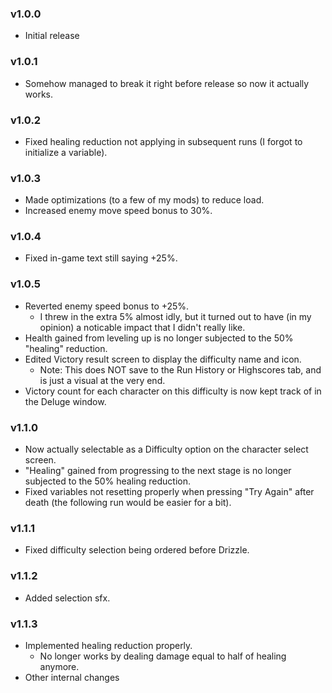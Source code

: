 ### v1.0.0
* Initial release

### v1.0.1
* Somehow managed to break it right before release so now it actually works.

### v1.0.2
* Fixed healing reduction not applying in subsequent runs (I forgot to initialize a variable).

### v1.0.3
* Made optimizations (to a few of my mods) to reduce load.
* Increased enemy move speed bonus to 30%.

### v1.0.4
* Fixed in-game text still saying +25%.

### v1.0.5
* Reverted enemy speed bonus to +25%.
    * I threw in the extra 5% almost idly, but it turned out to have (in my opinion) a noticable impact that I didn't really like.
* Health gained from leveling up is no longer subjected to the 50% "healing" reduction.
* Edited Victory result screen to display the difficulty name and icon.
    * Note: This does NOT save to the Run History or Highscores tab, and is just a visual at the very end.
* Victory count for each character on this difficulty is now kept track of in the Deluge window.

### v1.1.0
* Now actually selectable as a Difficulty option on the character select screen.
* "Healing" gained from progressing to the next stage is no longer subjected to the 50% healing reduction.
* Fixed variables not resetting properly when pressing "Try Again" after death (the following run would be easier for a bit).

### v1.1.1
* Fixed difficulty selection being ordered before Drizzle.

### v1.1.2
* Added selection sfx.

### v1.1.3
* Implemented healing reduction properly.
    * No longer works by dealing damage equal to half of healing anymore.
* Other internal changes